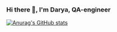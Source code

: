 ### Hi there 👋, I'm Darya, QA-engineer
<!--
#### :woman_technologist: *currently working at Luxoft*
#### :woman_student: *currently studying at QA Automation school https://qa.guru*
-->

[![Anurag's GitHub stats](https://github-readme-stats.vercel.app/api?username=ShevkoplyasDarya&count_private=true&show_icons=true&theme=cobalt)](https://github.com/anuraghazra/github-readme-stats)



<!--
**ShevkoplyasDarya/ShevkoplyasDarya** is a ✨ _special_ ✨ repository because its `README.md` (this file) appears on your GitHub profile.

Here are some ideas to get you started:

- 🔭 I’m currently working on ...
- 🌱 I’m currently learning ...
- 👯 I’m looking to collaborate on ...
- 🤔 I’m looking for help with ...
- 💬 Ask me about ...
- 📫 How to reach me: ...
- 😄 Pronouns: ...
- ⚡ Fun fact: ...
-->


